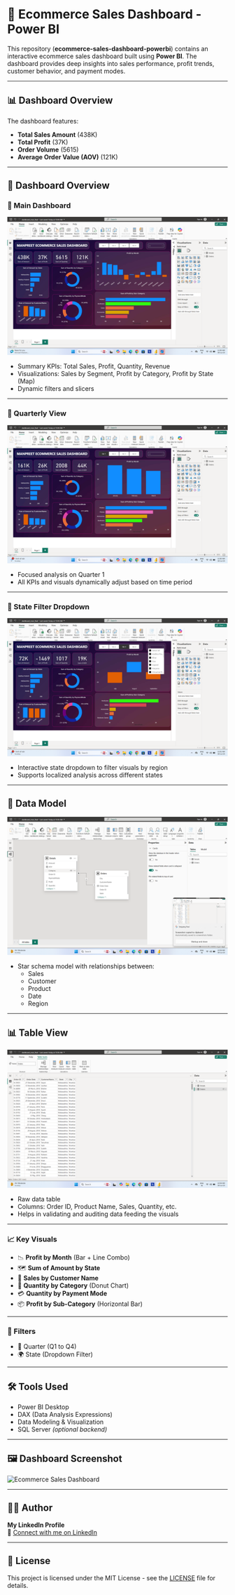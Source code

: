 # 🛒 Ecommerce Sales Dashboard - Power BI

This repository (**ecommerce-sales-dashboard-powerbi**) contains an interactive ecommerce sales dashboard built using **Power BI**. The dashboard provides deep insights into sales performance, profit trends, customer behavior, and payment modes.

---

## 📊 Dashboard Overview

The dashboard features:
- **Total Sales Amount** (438K)
- **Total Profit** (37K)
- **Order Volume** (5615)
- **Average Order Value (AOV)** (121K)

---

## 📌 Dashboard Overview

### 🔹 Main Dashboard
![Dashboard](https://github.com/KaurManpreet1237/ecommerce-sales-dashboard-powerbi/blob/6198c5a4bec4c881c15e259d6146b1ee213fde21/Dashboard-Screenshot/Dashboard.png)

- Summary KPIs: Total Sales, Profit, Quantity, Revenue
- Visualizations: Sales by Segment, Profit by Category, Profit by State (Map)
- Dynamic filters and slicers

---

### 🔹 Quarterly View
![Quarter 1 Dashboard](https://github.com/KaurManpreet1237/ecommerce-sales-dashboard-powerbi/blob/6198c5a4bec4c881c15e259d6146b1ee213fde21/Dashboard-Screenshot/Dashboard-quater-1.png)

- Focused analysis on Quarter 1
- All KPIs and visuals dynamically adjust based on time period

---

### 🔹 State Filter Dropdown
![State Dropdown](https://github.com/KaurManpreet1237/ecommerce-sales-dashboard-powerbi/blob/6198c5a4bec4c881c15e259d6146b1ee213fde21/Dashboard-Screenshot/Dashboard-state-Dropdown.png)

- Interactive state dropdown to filter visuals by region
- Supports localized analysis across different states

---

## 🧠 Data Model
![Model View](https://github.com/KaurManpreet1237/ecommerce-sales-dashboard-powerbi/blob/6198c5a4bec4c881c15e259d6146b1ee213fde21/Dashboard-Screenshot/Model-view.png)

- Star schema model with relationships between:
  - Sales
  - Customer
  - Product
  - Date
  - Region

---

## 📊 Table View
![Table View](Dashboard-Screenshot/Table-view.png)

- Raw data table
- Columns: Order ID, Product Name, Sales, Quantity, etc.
- Helps in validating and auditing data feeding the visuals

---

### 📈 Key Visuals
- 📉 **Profit by Month** (Bar + Line Combo)
- 🗺️ **Sum of Amount by State**
- 👥 **Sales by Customer Name**
- 🧁 **Quantity by Category** (Donut Chart)
- 💳 **Quantity by Payment Mode**
- 📦 **Profit by Sub-Category** (Horizontal Bar)

---

### 📌 Filters
- 📆 Quarter (Q1 to Q4)
- 🌍 State (Dropdown Filter)

---

## 🛠️ Tools Used
- Power BI Desktop
- DAX (Data Analysis Expressions)
- Data Modeling & Visualization
- SQL Server *(optional backend)*

---

## 🖼️ Dashboard Screenshot

![Ecommerce Sales Dashboard](Screenshot.png)

---

## 🙋‍♂️ Author

**My LinkedIn Profile**  
📎 [Connect with me on LinkedIn](https://www.linkedin.com/in/manpreet-kaur-52b805329/)

---

## 📄 License
This project is licensed under the MIT License - see the [LICENSE](LICENSE) file for details.


